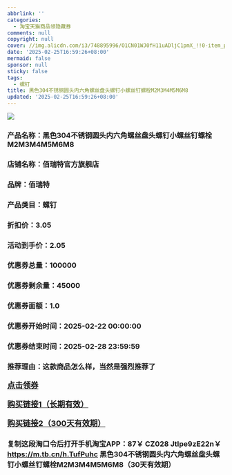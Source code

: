 ```yaml
---
abbrlink: ''
categories:
  - 淘宝天猫商品领隐藏券
comments: null
copyright: null
cover: //img.alicdn.com/i3/748895996/O1CN01WJ0fH11uADljC1pmX_!!0-item_pic.jpg
date: '2025-02-25T16:59:26+08:00'
mermaid: false
sponsor: null
sticky: false
tags:
  - 螺钉
title: 黑色304不锈钢圆头内六角螺丝盘头螺钉小螺丝钉螺栓M2M3M4M5M6M8
updated: '2025-02-25T16:59:26+08:00'
--- 
```


![](//img.alicdn.com/i3/748895996/O1CN01WJ0fH11uADljC1pmX_!!0-item_pic.jpg)

### 产品名称：黑色304不锈钢圆头内六角螺丝盘头螺钉小螺丝钉螺栓M2M3M4M5M6M8
### 店铺名称：佰瑞特官方旗舰店
### 品牌：佰瑞特
### 产品类目：螺钉
### 折扣价：3.05
### 活动到手价：2.05
### 优惠券总量：100000
### 优惠券剩余量：45000
### 优惠券面额：1.0
### 优惠券开始时间：2025-02-22 00:00:00	
### 优惠券结束时间：2025-02-28 23:59:59	
### 推荐理由：这款商品怎么样，当然是强烈推荐了

<p style="font-size: 18px; font-weight: bold;">
  <a href="https://uland.taobao.com/coupon/edetail?e=bmKONAsctDSlhHvvyUNXZfh8CuWt5YH5OVuOuRD5gLJMmdsrkidbOUV9IBA4kmjL3Q0WDuOFzu%2Bnfdn1yEKcpbUJzEyXOAbE1%2Be4v0yWZV41EITknhwAg5X3m8%2FzLtiZNP0oVkRkHCsUcLJJYP0Uq5lvDADUDTeHRiuxU0i9W%2Bv5ZjrGX%2B9ZkjxZUwVYkAgbMAf1jAXZeeOX0lRSUVEhX4oqjP9qFJN2NboJbZJpa1Eewd%2BRjmdWUBpBwAz9u2FrVQc0UxQ3LK95JV3o4raT81XyZkhJ8cFn4Gi7zLCWYfZ4chzvyoReYLF8KeN6cqqcTA0FRtOwCuw%3D&traceId=0b515d4517407227641888116d126c&union_lens=lensId%3AOPT%401740722766%40210434fe_1d10_1954b2980b7_90e9%4001%40eyJmbG9vcklkIjo3MzM1NH0ie" target="_blank">点击领券</a>
</p>
<p style="font-size: 18px; font-weight: bold;">
  <a href="https://s.click.taobao.com/t?e=m%3D2%26s%3D%2FUCUYw2hM%2B5w4vFB6t2Z2ueEDrYVVa64K7Vc7tFgwiHjf2vlNIV67uW8xal2bDKcoAgJVlbS%2FO%2F3ID%2FV1RqsF4wnCJeELi4I%2FIEn%2BS1IjHAB0ghlTd7WlZVm%2FOAUUFw71qrpxiwMoCNxc1AtbZGVS0wqck0pDinrIcjZjlvjZJqMHuv7RoNv0YzeH%2FA0sTcbPEKEClAXaff%2BZnCQKM4QuOFnfgKneZbsw%2F%2BSCMjFvax3gjkI1dv1wG7usI8ByATBjCYtYGASbzRUrFwjXfRKMTrZ5M91tevSjSP37IogVwIRX9RgdTrK%2Fw%3D%3D" target="_blank">购买链接1（长期有效）</a>
</p>
<p style="font-size: 18px; font-weight: bold;">
  <a href="https://s.click.taobao.com/GIyHRYs" target="_blank">购买链接2（300天有效期）</a>
</p>

### 复制这段淘口令后打开手机淘宝APP：87￥ CZ028 JtIpe9zE22n￥ https://m.tb.cn/h.TufPuhc  黑色304不锈钢圆头内六角螺丝盘头螺钉小螺丝钉螺栓M2M3M4M5M6M8（30天有效期）
